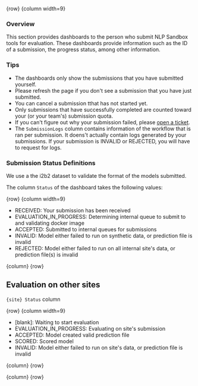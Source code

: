 <!-- markdownlint-disable-next-line first-line-h1 -->
{row}
{column width=9}

### Overview

This section provides dashboards to the person who submit NLP Sandbox tools for evaluation. These dashboards provide information such as the ID of a submission, the progress status, among other information.

### Tips

- The dashboards only show the submissions that you have submitted yourself.
- Please refresh the page if you don't see a submission that you have just submitted.
- You can cancel a submission tthat has not started yet.
- Only submissions that have successfully completed are counted toward your (or your team's) submission quota.
- If you can't figure out why your submission failed, please [open a ticket].
- The `SubmissionLogs` column contains information of the workflow that is ran per submission. It doens't actually contain logs generated by your submissions. If your submission is INVALID or REJECTED, you will have to request for logs.

### Submission Status Definitions

We use a the i2b2 dataset to validate the format of the models submitted.

The column `Status` of the dashboard takes the following values: 

{row}
 {column width=9}

- RECEIVED: Your submission has been received
- EVALUATION_IN_PROGRESS: Determining internal queue to submit to and validating docker image
- ACCEPTED: Submitted to internal queues for submissions
- INVALID: Model either failed to run on synthetic data, or prediction file is invalid
- REJECTED: Model either failed to run on all internal site's data, or prediction file(s) is invalid

 {column}
{row}


## Evaluation on other sites

`{site} Status` column

{row}
 {column width=9}

- [blank]: Waiting to start evaluation
- EVALUATION_IN_PROGRESS: Evaluating on site's submission
- ACCEPTED: Model created valid prediction file
- SCORED: Scored model
- INVALID: Model either failed to run on site's data, or prediction file is invalid

 {column}
{row}

{column}
{row}

<!-- Links -->

[open a ticket]: https://www.synapse.org/#!Synapse:syn22277123/discussion/threadId=7774
